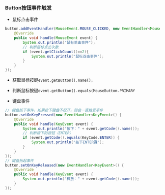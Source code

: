 ### Button按钮事件触发

* 鼠标点击事件
  
```java
button.addEventHandler(MouseEvent.MOUSE_CLICKED, new EventHandler<MouseEvent>() {  
    @Override  
    public void handle(MouseEvent event) {  
        System.out.println("鼠标单击事件");  
        // 判断鼠标点击次数
        if (event.getClickCount()==2){  
            System.out.println("鼠标双击事件");  
        }  
    }  
});
```

* 获取鼠标按键`event.getButton().name();`

* 判断鼠标按键`event.getButton().equals(MouseButton.PRIMARY`

* 键盘事件
  
```java
// 键盘按下事件，如果按下键盘不松开，则会一直触发事件
button.setOnKeyPressed(new EventHandler<KeyEvent>() {  
    @Override  
    public void handle(KeyEvent event) {  
        System.out.println("按下：" + event.getCode().name()); 
        // 判断按下的按钮（ENTER）
        if (event.getCode().equals(KeyCode.ENTER)) {  
            System.out.println("按下ENTER键");  
        }
    }  
});  
// 键盘抬起事件
button.setOnKeyReleased(new EventHandler<KeyEvent>() {  
    @Override  
    public void handle(KeyEvent event) {  
        System.out.println("释放：" + event.getCode().name());  
    }  
});
```